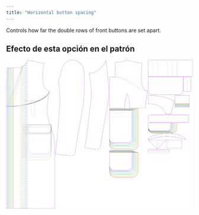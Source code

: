 ```yaml
---
title: "Horizontal button spacing"
---
```


Controls how far the double rows of front buttons are set apart.

## Efecto de esta opción en el patrón

![This image shows the effect of this option by superimposing several variants that have a different value for this option](carlton_buttonspacinghorizontal_sample.svg "Effect of this option on the pattern")
